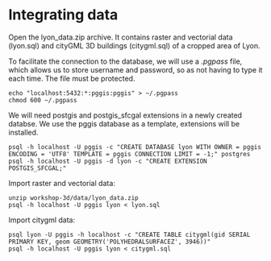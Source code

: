 Integrating data
================

Open the lyon_data.zip archive. It contains raster and vectorial data (lyon.sql) and cityGML 3D buildings (citygml.sql) of a cropped area of Lyon.

To facilitate the connection to the database, we will use a *.pgpass* file, which allows us to store username and password, so as not having to type it each time. The file must be protected.

```
echo "localhost:5432:*:pggis:pggis" > ~/.pgpass
chmod 600 ~/.pgpass
```

We will need postgis and postgis_sfcgal extensions in a newly created databse. We use the pggis database as a template, extensions will be installed.

```
psql -h localhost -U pggis -c "CREATE DATABASE lyon WITH OWNER = pggis ENCODING = 'UTF8' TEMPLATE = pggis CONNECTION LIMIT = -1;" postgres
psql -h localhost -U pggis -d lyon -c "CREATE EXTENSION POSTGIS_SFCGAL;"
```

Import raster and vectorial data:
```
unzip workshop-3d/data/lyon_data.zip
psql -h localhost -U pggis lyon < lyon.sql
```

Import citygml data:
```
psql lyon -U pggis -h localhost -c "CREATE TABLE citygml(gid SERIAL PRIMARY KEY, geom GEOMETRY('POLYHEDRALSURFACEZ', 3946))"
psql -h localhost -U pggis lyon < citygml.sql
```
